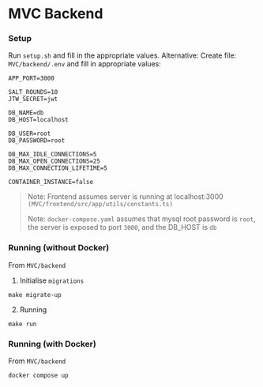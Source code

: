 # MVC Backend

### Setup

Run `setup.sh` and fill in the appropriate values.
Alternative: Create file: `MVC/backend/.env` and fill in appropriate values:

```env
APP_PORT=3000

SALT_ROUNDS=10
JTW_SECRET=jwt

DB_NAME=db
DB_HOST=localhost

DB_USER=root
DB_PASSWORD=root

DB_MAX_IDLE_CONNECTIONS=5
DB_MAX_OPEN_CONNECTIONS=25
DB_MAX_CONNECTION_LIFETIME=5

CONTAINER_INSTANCE=false
```

> Note: Frontend assumes server is running at localhost:3000 `(MVC/frontend/src/app/utils/constants.ts)`
> 
> Note: `docker-compose.yaml` assumes that mysql root password is `root`, the server is exposed to port `3000`, and the DB_HOST is `db`


### Running (without Docker)

From `MVC/backend`

1. Initialise `migrations`
```shell
make migrate-up
```

2. Running 
```shell
make run
```

### Running (with Docker)

From `MVC/backend`

```shell
docker compose up
```
